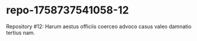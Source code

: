# repo-1758737541058-12
Repository #12: Harum aestus officiis coerceo advoco casus valeo damnatio tertius nam.

